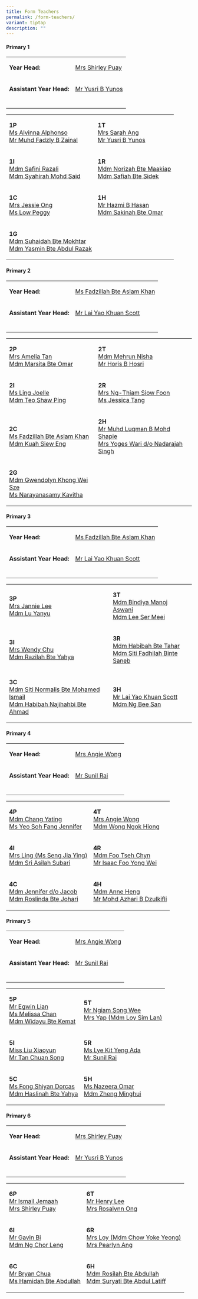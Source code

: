 ```yaml
---
title: Form Teachers
permalink: /form-teachers/
variant: tiptap
description: ""
---
```

<h4><strong>Primary 1</strong></h4>
<table style="minWidth: 50px">
<colgroup>
<col>
<col>
</colgroup>
<tbody>
<tr>
<td rowspan="1" colspan="1">
<p><strong>Year Head:</strong>
</p>
</td>
<td rowspan="1" colspan="1">
<p><a href="mailto:shirley.lee@gsps.edu.sg" rel="noopener nofollow" target="_blank">Mrs Shirley Puay</a>
</p>
</td>
</tr>
<tr>
<td rowspan="1" colspan="1">
<p><strong>Assistant Year Head:</strong>
</p>
</td>
<td rowspan="1" colspan="1">
<p><a href="mailto:yusri@gsps.edu.sg" rel="noopener nofollow" target="_blank">Mr Yusri B Yunos</a>
</p>
</td>
</tr>
<tr>
<td rowspan="1" colspan="1">
<p></p>
</td>
<td rowspan="1" colspan="1">
<p></p>
</td>
</tr>
</tbody>
</table>
<table style="minWidth: 50px">
<colgroup>
<col>
<col>
</colgroup>
<tbody>
<tr>
<td rowspan="1" colspan="1">
<p><strong>1P</strong>
<br><a href="mailto:alvinna@gsps.edu.sg" rel="noopener nofollow" target="_blank">Ms Alvinna Alphonso</a>
<br><a href="mailto:fadzly.zainal@gsps.edu.sg" rel="noopener nofollow" target="_blank">Mr Muhd Fadzly B Zainal</a>
</p>
<p></p>
</td>
<td rowspan="1" colspan="1">
<p><strong>1T</strong>
<br><a href="mailto:sarah.goh@gsps.edu.sg" rel="noopener nofollow" target="_blank">Mrs Sarah Ang</a>
<br><a href="mailto:yusri@gsps.edu.sg" rel="noopener nofollow" target="_blank">Mr Yusri B Yunos</a>
</p>
</td>
</tr>
<tr>
<td rowspan="1" colspan="1">
<p><strong>1I</strong>
<br><a href="mailto:safini.razali@gsps.edu.sg" rel="noopener nofollow" target="_blank">Mdm Safini Razali</a>
<br><a href="mailto:syahirah.ms@gsps.edu.sg" rel="noopener nofollow" target="_blank">Mdm Syahirah Mohd Said</a>
</p>
</td>
<td rowspan="1" colspan="1">
<p><strong>1R</strong>
<br><a href="mailto:norizah.maakiap@gsps.edu.sg" rel="noopener nofollow" target="_blank">Mdm Norizah Bte Maakiap</a>
<br><a href="mailto:safiah.sidek@gsps.edu.sg" rel="noopener nofollow" target="_blank">Mdm Safiah Bte Sidek</a>
</p>
</td>
</tr>
<tr>
<td rowspan="1" colspan="1">
<p><strong>1C</strong>
<br><a href="mailto:jessie.ho@gsps.edu.sg" rel="noopener nofollow" target="_blank">Mrs Jessie Ong</a>
<br><a href="mailto:peggy.low@gsps.edu.sg" rel="noopener nofollow" target="_blank">Ms Low Peggy</a>
</p>
</td>
<td rowspan="1" colspan="1">
<p><strong>1H</strong>
<br><a href="mailto:hazmi.hasan@gsps.edu.sg" rel="noopener nofollow" target="_blank">Mr Hazmi B Hasan</a>
<br><a href="mailto:sakinah.omar@gsps.edu.sg" rel="noopener nofollow" target="_blank">Mdm Sakinah Bte Omar</a>
</p>
</td>
</tr>
<tr>
<td rowspan="1" colspan="1">
<p><strong>1G</strong>
<br><a href="mailto:suhaidah.mokhtar@gsps.edu.sg" rel="noopener nofollow" target="_blank">Mdm Suhaidah Bte Mokhtar</a>
<br><a href="mailto:yasmin.abdul.razak@gsps.edu.sg" rel="noopener nofollow" target="_blank">Mdm Yasmin Bte Abdul Razak</a>
</p>
</td>
<td rowspan="1" colspan="1">
<p></p>
</td>
</tr>
</tbody>
</table>
<p></p>
<h4><strong>Primary 2</strong></h4>
<table style="minWidth: 50px">
<colgroup>
<col>
<col>
</colgroup>
<tbody>
<tr>
<td rowspan="1" colspan="1">
<p><strong>Year Head:</strong>
</p>
</td>
<td rowspan="1" colspan="1">
<p><a href="mailto:fadzillah.khan@gsps.edu.sg" rel="noopener nofollow" target="_blank">Ms Fadzillah Bte Aslam Khan</a>
</p>
</td>
</tr>
<tr>
<td rowspan="1" colspan="1">
<p><strong>Assistant Year Head:</strong>
</p>
</td>
<td rowspan="1" colspan="1">
<p><a href="mailto:scott.lai@gsps.edu.sg" rel="noopener nofollow" target="_blank">Mr Lai Yao Khuan Scott</a>
</p>
</td>
</tr>
<tr>
<td rowspan="1" colspan="1">
<p></p>
</td>
<td rowspan="1" colspan="1">
<p></p>
</td>
</tr>
</tbody>
</table>
<table style="minWidth: 50px">
<colgroup>
<col>
<col>
</colgroup>
<tbody>
<tr>
<td rowspan="1" colspan="1">
<p><strong>2P</strong>
<br><a href="mailto:amelia.tan@gsps.edu.sg" rel="noopener nofollow" target="_blank">Mrs Amelia Tan</a>
<br><a href="mailto:marsita.omar@gsps.edu.sg" rel="noopener nofollow" target="_blank">Mdm Marsita Bte Omar</a>
</p>
<p></p>
</td>
<td rowspan="1" colspan="1">
<p><strong>2T</strong>
<br><a href="mailto:mehrun.nisha@gsps.edu.sg" rel="noopener nofollow" target="_blank">Mdm Mehrun Nisha</a>
<br><a href="mailto:horis@gsps.edu.sg" rel="noopener nofollow" target="_blank">Mr Horis B Hosri</a>
</p>
</td>
</tr>
<tr>
<td rowspan="1" colspan="1">
<p><strong>2I</strong>
<br><a href="mailto:ling.joelle@gsps.edu.sg" rel="noopener nofollow" target="_blank">Ms Ling Joelle</a>
<br><a href="mailto:teo.shaw.ping@gsps.edu.sg" rel="noopener nofollow" target="_blank">Mdm Teo Shaw Ping</a>
</p>
</td>
<td rowspan="1" colspan="1">
<p><strong>2R</strong>
<br><a href="mailto:thiam.siow.foon@gsps.edu.sg" rel="noopener nofollow" target="_blank">Mrs Ng-Thiam Siow Foon</a>
<br><a href="mailto:jessica.tang@gsps.edu.sg" rel="noopener nofollow" target="_blank">Ms Jessica Tang</a>
</p>
</td>
</tr>
<tr>
<td rowspan="1" colspan="1">
<p><strong>2C</strong>
<br><a href="mailto:fadzillah.khan@gsps.edu.sg" rel="noopener nofollow" target="_blank">Ms Fadzillah Bte Aslam Khan</a>
<br><a href="mailto:kuah.siew.eng@gsps.edu.sg" rel="noopener nofollow" target="_blank">Mdm Kuah Siew Eng</a>
</p>
</td>
<td rowspan="1" colspan="1">
<p><strong>2H</strong>
<br><a href="mailto:muhammad.luqman.bms@gsps.edu.sg" rel="noopener nofollow" target="_blank">Mr Muhd Luqman B Mohd Shapie</a>
<br><a href="mailto:yoges.singh@gsps.edu.sg" rel="noopener nofollow" target="_blank">Mrs Yoges Wari d/o Nadarajah Singh</a>
</p>
</td>
</tr>
<tr>
<td rowspan="1" colspan="1">
<p><strong>2G</strong>
<br><a href="mailto:gwendolyn.faith.khong@gsps.edu.sg" rel="noopener nofollow" target="_blank">Mdm Gwendolyn Khong Wei Sze</a>
<br><a href="mailto:kavitha@gsps.edu.sg" rel="noopener nofollow" target="_blank">Ms Narayanasamy Kavitha</a>
</p>
</td>
<td rowspan="1" colspan="1">
<p></p>
</td>
</tr>
</tbody>
</table>
<p></p>
<h4><strong>Primary 3</strong></h4>
<table style="minWidth: 50px">
<colgroup>
<col>
<col>
</colgroup>
<tbody>
<tr>
<td rowspan="1" colspan="1">
<p><strong>Year Head:</strong>
</p>
</td>
<td rowspan="1" colspan="1">
<p><a href="mailto:fadzillah.khan@gsps.edu.sg" rel="noopener nofollow" target="_blank">Ms Fadzillah Bte Aslam Khan</a>
</p>
</td>
</tr>
<tr>
<td rowspan="1" colspan="1">
<p><strong>Assistant Year Head:</strong>
</p>
</td>
<td rowspan="1" colspan="1">
<p><a href="mailto:scott.lai@gsps.edu.sg" rel="noopener nofollow" target="_blank">Mr Lai Yao Khuan Scott</a>
</p>
</td>
</tr>
<tr>
<td rowspan="1" colspan="1">
<p></p>
</td>
<td rowspan="1" colspan="1">
<p></p>
</td>
</tr>
</tbody>
</table>
<table style="minWidth: 50px">
<colgroup>
<col>
<col>
</colgroup>
<tbody>
<tr>
<td rowspan="1" colspan="1">
<p><strong>3P</strong>
<br><a href="mailto:jannie.lee@gsps.edu.sg" rel="noopener nofollow" target="_blank">Mrs Jannie Lee</a>
<br><a href="mailto:lu.yanyu@gsps.edu.sg" rel="noopener nofollow" target="_blank">Mdm Lu Yanyu</a>
</p>
</td>
<td rowspan="1" colspan="1">
<p><strong>3T</strong>
<br><a href="mailto:bindiya.aswani@gsps.edu.sg" rel="noopener nofollow" target="_blank">Mdm Bindiya Manoj Aswani</a>
<br><a href="mailto:lee.ser.meei@gsps.edu.sg" rel="noopener nofollow" target="_blank">Mdm Lee Ser Meei</a>
</p>
</td>
</tr>
<tr>
<td rowspan="1" colspan="1">
<p><strong>3I</strong>
<br><a href="mailto:wendy.chu@gsps.edu.sg" rel="noopener nofollow" target="_blank">Mrs Wendy Chu</a>
<br><a href="mailto:razilah.yahya@gsps.edu.sg" rel="noopener nofollow" target="_blank">Mdm Razilah Bte Yahya</a>
</p>
</td>
<td rowspan="1" colspan="1">
<p><strong>3R</strong>
<br><a href="mailto:habibah.tahar@gsps.edu.sg" rel="noopener nofollow" target="_blank">Mdm Habibah Bte Tahar</a>
<br><a href="mailto:fadhilah.saneb@gsps.edu.sg" rel="noopener nofollow" target="_blank">Mdm Siti Fadhilah Binte Saneb</a>
</p>
</td>
</tr>
<tr>
<td rowspan="1" colspan="1">
<p><strong>3C</strong>
<br><a href="mailto:siti.normalis@gsps.edu.sg" rel="noopener nofollow" target="_blank">Mdm Siti Normalis Bte Mohamed Ismail</a>
<br><a href="mailto:habibah.ahmad@gsps.edu.sg" rel="noopener nofollow" target="_blank">Mdm Habibah Najihahbi Bte Ahmad</a>
</p>
</td>
<td rowspan="1" colspan="1">
<p><strong>3H</strong>
<br><a href="mailto:scott.lai@gsps.edu.sg" rel="noopener nofollow" target="_blank">Mr Lai Yao Khuan Scott</a>
<br><a href="mailto:ng.bee.san@gsps.edu.sg" rel="noopener nofollow" target="_blank">Mdm Ng Bee San</a>
</p>
</td>
</tr>
</tbody>
</table>
<p></p>
<h4><strong>Primary 4</strong></h4>
<table style="minWidth: 50px">
<colgroup>
<col>
<col>
</colgroup>
<tbody>
<tr>
<td rowspan="1" colspan="1">
<p><strong>Year Head:</strong>
</p>
</td>
<td rowspan="1" colspan="1">
<p><a href="mailto:angie.wong@gsps.edu.sg" rel="noopener nofollow" target="_blank">Mrs Angie Wong</a>
</p>
</td>
</tr>
<tr>
<td rowspan="1" colspan="1">
<p><strong>Assistant Year Head:</strong>
</p>
</td>
<td rowspan="1" colspan="1">
<p><a href="mailto:sunil.rai@gsps.edu.sg" rel="noopener nofollow" target="_blank">Mr Sunil Rai</a>
</p>
</td>
</tr>
<tr>
<td rowspan="1" colspan="1">
<p></p>
</td>
<td rowspan="1" colspan="1">
<p></p>
</td>
</tr>
</tbody>
</table>
<table style="minWidth: 50px">
<colgroup>
<col>
<col>
</colgroup>
<tbody>
<tr>
<td rowspan="1" colspan="1">
<p><strong>4P</strong>
<br><a href="mailto:chang.yating@gsps.edu.sg" rel="noopener nofollow" target="_blank">Mdm Chang Yating</a>
<br><a href="mailto:jennifer.yeo@gsps.edu.sg" rel="noopener nofollow" target="_blank">Ms Yeo Soh Fang Jennifer</a>
</p>
</td>
<td rowspan="1" colspan="1">
<p><strong>4T</strong>
<br><a href="mailto:angie.wong@gsps.edu.sg" rel="noopener nofollow" target="_blank">Mrs Angie Wong</a>
<br><a href="mailto:wong.ngok.hiong@gsps.edu.sg" rel="noopener nofollow" target="_blank">Mdm Wong Ngok Hiong</a>
</p>
</td>
</tr>
<tr>
<td rowspan="1" colspan="1">
<p><strong>4I</strong>
<br><a href="mailto:seng.jiaying@gsps.edu.sg" rel="noopener nofollow" target="_blank">Mrs Ling (Ms Seng Jia Ying)</a>
<br><a href="mailto:sri.asilah.subari@gsps.edu.sg" rel="noopener nofollow" target="_blank">Mdm Sri Asilah Subari</a>
</p>
</td>
<td rowspan="1" colspan="1">
<p><strong>4R</strong>
<br><a href="mailto:foo.tsehchyn@gsps.edu.sg" rel="noopener nofollow" target="_blank">Mdm Foo Tseh Chyn</a>
<br><a href="mailto:isaac.foo@gsps.edu.sg" rel="noopener nofollow" target="_blank">Mr Isaac Foo Yong Wei</a>
</p>
</td>
</tr>
<tr>
<td rowspan="1" colspan="1">
<p><strong>4C</strong>
<br><a href="mailto:jennifer.jacob@gsps.edu.sg" rel="noopener nofollow" target="_blank">Mdm Jennifer d/o Jacob</a>
<br><a href="mailto:roslinda.johari@gsps.edu.sg" rel="noopener nofollow" target="_blank">Mdm Roslinda Bte Johari</a>
</p>
</td>
<td rowspan="1" colspan="1">
<p><strong>4H</strong>
<br><a href="mailto:anne.heng@gsps.edu.sg" rel="noopener nofollow" target="_blank">Mdm Anne Heng</a>
<br><a href="mailto:md.azhari@gsps.edu.sg" rel="noopener nofollow" target="_blank">Mr Mohd Azhari B Dzulkifli</a>
</p>
</td>
</tr>
</tbody>
</table>
<p></p>
<h4><strong>Primary 5</strong></h4>
<table style="minWidth: 50px">
<colgroup>
<col>
<col>
</colgroup>
<tbody>
<tr>
<td rowspan="1" colspan="1">
<p><strong>Year Head:</strong>
</p>
</td>
<td rowspan="1" colspan="1">
<p><a href="mailto:angie.wong@gsps.edu.sg" rel="noopener nofollow" target="_blank">Mrs Angie Wong</a>
</p>
</td>
</tr>
<tr>
<td rowspan="1" colspan="1">
<p><strong>Assistant Year Head:</strong>
</p>
</td>
<td rowspan="1" colspan="1">
<p><a href="mailto:sunil.rai@gsps.edu.sg" rel="noopener nofollow" target="_blank">Mr Sunil Rai</a>
</p>
</td>
</tr>
<tr>
<td rowspan="1" colspan="1">
<p></p>
</td>
<td rowspan="1" colspan="1">
<p></p>
</td>
</tr>
</tbody>
</table>
<table style="minWidth: 50px">
<colgroup>
<col>
<col>
</colgroup>
<tbody>
<tr>
<td rowspan="1" colspan="1">
<p><strong>5P</strong>
<br><a href="mailto:egwin.lian@gsps.edu.sg" rel="noopener nofollow" target="_blank">Mr Egwin Lian</a>
<br><a href="mailto:melissa.chan@gsps.edu.sg" rel="noopener nofollow" target="_blank">Ms Melissa Chan</a>
<br><a href="mailto:widayu.kemat@gsps.edu.sg" rel="noopener nofollow" target="_blank">Mdm Widayu Bte Kemat</a>
</p>
</td>
<td rowspan="1" colspan="1">
<p><strong>5T</strong>
<br><a href="mailto:ngiam.song.wee@gsps.edu.sg" rel="noopener nofollow" target="_blank">Mr Ngiam Song Wee</a>
<br><a href="mailto:loy.sim.lan@gsps.edu.sg" rel="noopener nofollow" target="_blank">Mrs Yap (Mdm Loy Sim Lan)</a>
<br>
</p>
</td>
</tr>
<tr>
<td rowspan="1" colspan="1">
<p><strong>5I</strong>
<br><a href="mailto:liu.xiaoyun@gsps.edu.sg" rel="noopener nofollow" target="_blank">Miss Liu Xiaoyun</a>
<br><a href="mailto:tan.chuan.song@gsps.edu.sg" rel="noopener nofollow" target="_blank">Mr Tan Chuan Song</a>
</p>
</td>
<td rowspan="1" colspan="1">
<p><strong>5R</strong>
<br><a href="mailto:ada.lye@gsps.edu.sg" rel="noopener nofollow" target="_blank">Ms Lye Kit Yeng Ada</a>
<br><a href="mailto:sunil.rai@gsps.edu.sg" rel="noopener nofollow" target="_blank">Mr Sunil Rai</a>
</p>
</td>
</tr>
<tr>
<td rowspan="1" colspan="1">
<p><strong>5C</strong>
<br><a href="mailto:dorcas.fong@gsps.edu.sg" rel="noopener nofollow" target="_blank">Ms Fong Shiyan Dorcas</a>
<br><a href="mailto:haslinah.yahya@gsps.edu.sg" rel="noopener nofollow" target="_blank">Mdm Haslinah Bte Yahya</a>
</p>
</td>
<td rowspan="1" colspan="1">
<p><strong>5H</strong>
<br><a href="mailto:nazeera.omar@gsps.edu.sg" rel="noopener nofollow" target="_blank">Ms Nazeera Omar</a>
<br><a href="mailto:zheng.minghui@gsps.edu.sg" rel="noopener nofollow" target="_blank">Mdm Zheng Minghui</a>
</p>
</td>
</tr>
</tbody>
</table>
<p></p>
<h4><strong>Primary 6</strong></h4>
<table style="minWidth: 50px">
<colgroup>
<col>
<col>
</colgroup>
<tbody>
<tr>
<td rowspan="1" colspan="1">
<p><strong>Year Head:</strong>
</p>
</td>
<td rowspan="1" colspan="1">
<p><a href="mailto:shirley.lee@gsps.edu.sg" rel="noopener nofollow" target="_blank">Mrs Shirley Puay</a>
</p>
</td>
</tr>
<tr>
<td rowspan="1" colspan="1">
<p><strong>Assistant Year Head:</strong>
</p>
</td>
<td rowspan="1" colspan="1">
<p><a href="mailto:yusri@gsps.edu.sg" rel="noopener nofollow" target="_blank">Mr Yusri B Yunos</a>
</p>
</td>
</tr>
<tr>
<td rowspan="1" colspan="1">
<p></p>
</td>
<td rowspan="1" colspan="1">
<p></p>
</td>
</tr>
</tbody>
</table>
<table style="minWidth: 50px">
<colgroup>
<col>
<col>
</colgroup>
<tbody>
<tr>
<td rowspan="1" colspan="1">
<p><strong>6P</strong>
<br><a href="mailto:ismail.jemaah@gsps.edu.sg" rel="noopener nofollow" target="_blank">Mr Ismail Jemaah</a>
<br><a href="mailto:shirley.lee@gsps.edu.sg" rel="noopener nofollow" target="_blank">Mrs Shirley Puay</a>
</p>
</td>
<td rowspan="1" colspan="1">
<p><strong>6T</strong>
<br><a href="mailto:henry.lee@gsps.edu.sg" rel="noopener nofollow" target="_blank">Mr Henry Lee</a>
<br><a href="mailto:rosalynn.teo@gsps.edu.sg" rel="noopener nofollow" target="_blank">Mrs Rosalynn Ong</a>
</p>
</td>
</tr>
<tr>
<td rowspan="1" colspan="1">
<p><strong>6I</strong>
<br><a href="mailto:gavin.bi@gsps.edu.sg" rel="noopener nofollow" target="_blank">Mr Gavin Bi</a>
<br><a href="mailto:ng.chorleng@gsps.edu.sg" rel="noopener nofollow" target="_blank">Mdm Ng Chor Leng</a>
</p>
</td>
<td rowspan="1" colspan="1">
<p><strong>6R</strong>
<br><a href="mailto:chow.yoke.yeong@gsps.edu.sg" rel="noopener nofollow" target="_blank">Mrs Loy (Mdm Chow Yoke Yeong)</a>
<br><a href="mailto:pearlyn.ang@gsps.edu.sg" rel="noopener nofollow" target="_blank">Mrs Pearlyn Ang</a>
</p>
</td>
</tr>
<tr>
<td rowspan="1" colspan="1">
<p><strong>6C</strong>
<br><a href="mailto:bryan.chua@gsps.edu.sg" rel="noopener nofollow" target="_blank">Mr Bryan Chua</a>
<br><a href="mailto:hamidah.abdullah@gsps.edu.sg" rel="noopener nofollow" target="_blank"> Ms Hamidah Bte Abdullah</a>
</p>
</td>
<td rowspan="1" colspan="1">
<p><strong>6H</strong>
<br><a href="mailto:rosilah.abdullah@gsps.edu.sg" rel="noopener nofollow" target="_blank">Mdm Rosilah Bte Abdullah</a>
<br><a href="mailto:suryati.abdul.latiff@gsps.edu.sg" rel="noopener nofollow" target="_blank">Mdm Suryati Bte Abdul Latiff</a>
</p>
</td>
</tr>
</tbody>
</table>
<p></p>
<h4></h4>
<p></p>